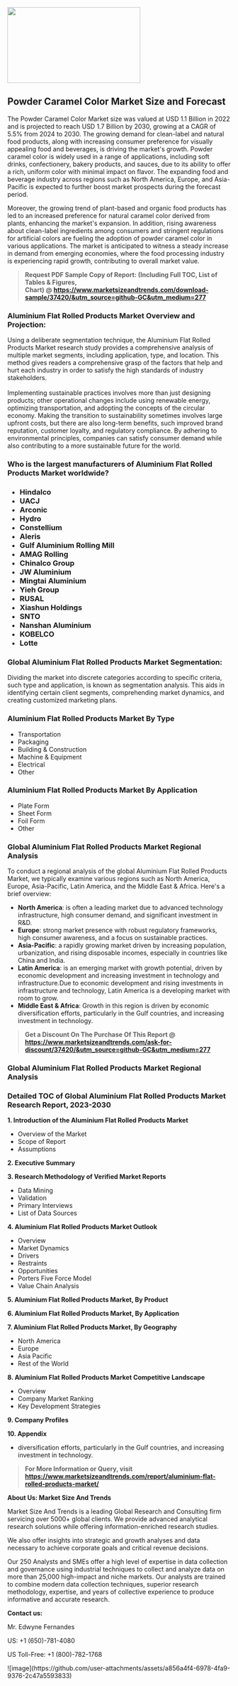 <p><img class="alignnone size-medium wp-image-20088" src="https://ffe5etoiles.com/wp-content/uploads/2024/12/MST1-300x171.png" alt="" width="300" height="171" /></p><h2>Powder Caramel Color Market Size and Forecast</h2><p>The Powder Caramel Color Market size was valued at USD 1.1 Billion in 2022 and is projected to reach USD 1.7 Billion by 2030, growing at a CAGR of 5.5% from 2024 to 2030. The growing demand for clean-label and natural food products, along with increasing consumer preference for visually appealing food and beverages, is driving the market's growth. Powder caramel color is widely used in a range of applications, including soft drinks, confectionery, bakery products, and sauces, due to its ability to offer a rich, uniform color with minimal impact on flavor. The expanding food and beverage industry across regions such as North America, Europe, and Asia-Pacific is expected to further boost market prospects during the forecast period.</p><p>Moreover, the growing trend of plant-based and organic food products has led to an increased preference for natural caramel color derived from plants, enhancing the market's expansion. In addition, rising awareness about clean-label ingredients among consumers and stringent regulations for artificial colors are fueling the adoption of powder caramel color in various applications. The market is anticipated to witness a steady increase in demand from emerging economies, where the food processing industry is experiencing rapid growth, contributing to overall market value.</p></p><blockquote id="" class=""><strong>Request PDF Sample Copy of Report: (Including Full TOC, List of Tables &amp; Figures, Chart)&nbsp;@&nbsp;<strong><a href="https://www.marketsizeandtrends.com/download-sample/37420/&utm_source=github-GC&utm_medium=277" target="_blank">https://www.marketsizeandtrends.com/download-sample/37420/&utm_source=github-GC&utm_medium=277</a></strong></strong></blockquote><h3 id="" class="">Aluminium Flat Rolled Products Market&nbsp;Overview and Projection:</h3><p id="" class="">Using a deliberate segmentation technique, the Aluminium Flat Rolled Products Market research study provides a comprehensive analysis of multiple market segments, including application, type, and location. This method gives readers a comprehensive grasp of the factors that help and hurt each industry in order to satisfy the high standards of industry stakeholders. <br /> <br />Implementing sustainable practices involves more than just designing products; other operational changes include using renewable energy, optimizing transportation, and adopting the concepts of the circular economy. Making the transition to sustainability sometimes involves large upfront costs, but there are also long-term benefits, such improved brand reputation, customer loyalty, and regulatory compliance. By adhering to environmental principles, companies can satisfy consumer demand while also contributing to a more sustainable future for the world.</p><h3 id="" class="">Who is the largest manufacturers of&nbsp;Aluminium Flat Rolled Products Market worldwide?</h3><h3 class=""><p><ul><li>Hindalco </li><li> UACJ </li><li> Arconic </li><li> Hydro </li><li> Constellium </li><li> Aleris </li><li> Gulf Aluminium Rolling Mill </li><li> AMAG Rolling </li><li> Chinalco Group </li><li> JW Aluminium </li><li> Mingtai Aluminium </li><li> Yieh Group </li><li> RUSAL </li><li> Xiashun Holdings </li><li> SNTO </li><li> Nanshan Aluminium </li><li> KOBELCO </li><li> Lotte</li></ul></p></h3><h3 id="" class="">Global&nbsp;Aluminium Flat Rolled Products Market Segmentation:</h3><p id="" class="">Dividing the market into discrete categories according to specific criteria, such type and application, is known as segmentation analysis. This aids in identifying certain client segments, comprehending market dynamics, and creating customized marketing plans.</p><h3 id="" class="">Aluminium Flat Rolled Products Market&nbsp;By Type</h3><p><p><ul><li>Transportation </li><li> Packaging </li><li> Building & Construction </li><li> Machine & Equipment </li><li> Electrical </li><li> Other</p></li></ul></p></p><h3 id="" class="">Aluminium Flat Rolled Products Market&nbsp;By Application</h3><p class=""><p><ul><li>Plate Form </li><li> Sheet Form </li><li> Foil Form </li><li> Other</li></ul></p></p><h3 id="" class="">Global Aluminium Flat Rolled Products Market Regional Analysis</h3><p id="" class="">To conduct a regional analysis of the global Aluminium Flat Rolled Products Market, we typically examine various regions such as North America, Europe, Asia-Pacific, Latin America, and the Middle East &amp; Africa. Here's a brief overview:</p><ul><li><strong>North America</strong>: is often a leading market due to advanced technology infrastructure, high consumer demand, and significant investment in R&amp;D.</li><li><strong>Europe</strong>: strong market presence with robust regulatory frameworks, high consumer awareness, and a focus on sustainable practices.</li><li><strong>Asia-Pacific</strong>: a rapidly growing market driven by increasing population, urbanization, and rising disposable incomes, especially in countries like China and India.</li><li><strong>Latin America</strong>: is an emerging market with growth potential, driven by economic development and increasing investment in technology and infrastructure.Due to economic development and rising investments in infrastructure and technology, Latin America is a developing market with room to grow.</li><li><strong>Middle East &amp; Africa</strong>: Growth in this region is driven by economic diversification efforts, particularly in the Gulf countries, and increasing investment in technology.</li></ul><blockquote id="" class=""><strong>Get a Discount On The Purchase Of This Report @ <strong><a href="https://www.marketsizeandtrends.com/ask-for-discount/37420/&utm_source=github-GC&utm_medium=277" target="_blank">https://www.marketsizeandtrends.com/ask-for-discount/37420/&utm_source=github-GC&utm_medium=277</a></strong></strong></blockquote><h3 id="" class="">Global Aluminium Flat Rolled Products Market Regional Analysis</h3><h3 id="" class="">Detailed TOC of Global Aluminium Flat Rolled Products Market Research Report, 2023-2030</h3><p id="" class=""><strong>1. Introduction of the Aluminium Flat Rolled Products Market</strong></p><ul><li>Overview of the Market</li><li>Scope of Report</li><li>Assumptions</li></ul><p id="" class=""><strong>2. Executive Summary</strong></p><p id="" class=""><strong>3. Research Methodology of Verified Market Reports</strong></p><ul><li>Data Mining</li><li>Validation</li><li>Primary Interviews</li><li>List of Data Sources</li></ul><p id="" class=""><strong>4. Aluminium Flat Rolled Products Market Outlook</strong></p><ul><li>Overview</li><li>Market Dynamics</li><li>Drivers</li><li>Restraints</li><li>Opportunities</li><li>Porters Five Force Model</li><li>Value Chain Analysis</li></ul><p id="" class=""><strong>5. Aluminium Flat Rolled Products Market, By Product</strong></p><p id="" class=""><strong>6. Aluminium Flat Rolled Products Market, By Application</strong></p><p id="" class=""><strong>7. Aluminium Flat Rolled Products Market, By Geography</strong></p><ul><li>North America</li><li>Europe</li><li>Asia Pacific</li><li>Rest of the World</li></ul><p id="" class=""><strong>8. Aluminium Flat Rolled Products Market Competitive Landscape</strong></p><ul><li>Overview</li><li>Company Market Ranking</li><li>Key Development Strategies</li></ul><p id="" class=""><strong>9. Company Profiles</strong></p><p id="" class=""><strong>10. Appendix</strong></p><ul><li>diversification efforts, particularly in the Gulf countries, and increasing investment in technology.</li></ul><blockquote id="" class=""><strong>For More Information or Query, visit <strong><strong><a href="https://www.marketsizeandtrends.com/report/aluminium-flat-rolled-products-market/" target="_blank">https://www.marketsizeandtrends.com/report/aluminium-flat-rolled-products-market/</a></strong></strong></strong></blockquote><p id="" class=""><strong>About Us: Market Size And Trends</strong></p><p id="" class="">Market Size And Trends is a leading Global Research and Consulting firm servicing over 5000+ global clients. We provide advanced analytical research solutions while offering information-enriched research studies.</p><p id="" class="">We also offer insights into strategic and growth analyses and data necessary to achieve corporate goals and critical revenue decisions.</p><p id="" class="">Our 250 Analysts and SMEs offer a high level of expertise in data collection and governance using industrial techniques to collect and analyze data on more than 25,000 high-impact and niche markets. Our analysts are trained to combine modern data collection techniques, superior research methodology, expertise, and years of collective experience to produce informative and accurate research.</p><p id="" class=""><strong>Contact us:</strong></p><p id="" class="">Mr. Edwyne Fernandes</p><p id="" class="">US: +1 (650)-781-4080</p><p id="" class="">US Toll-Free: +1 (800)-782-1768</p>
![image](https://github.com/user-attachments/assets/a856a4f4-6978-4fa9-9376-2c47a5593833)
